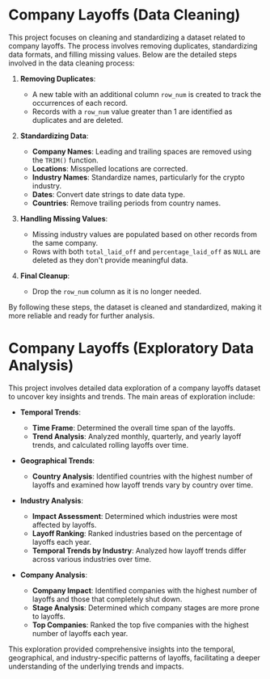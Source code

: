 # Company Layoffs (Data Cleaning)
This project focuses on cleaning and standardizing a dataset related to company layoffs. The process involves removing duplicates, standardizing data formats, and filling missing values. Below are the detailed steps involved in the data cleaning process:

1. **Removing Duplicates**: 
   - A new table with an additional column `row_num` is created to track the occurrences of each record. 
   - Records with a `row_num` value greater than 1 are identified as duplicates and are deleted.

2. **Standardizing Data**:
   - **Company Names**: Leading and trailing spaces are removed using the `TRIM()` function.
   - **Locations**: Misspelled locations are corrected.
   - **Industry Names**: Standardize names, particularly for the crypto industry.
   - **Dates**: Convert date strings to date data type.
   - **Countries**: Remove trailing periods from country names.

3. **Handling Missing Values**:
   - Missing industry values are populated based on other records from the same company.
   - Rows with both `total_laid_off` and `percentage_laid_off` as `NULL` are deleted as they don't provide meaningful data.

4. **Final Cleanup**:
   - Drop the `row_num` column as it is no longer needed.

By following these steps, the dataset is cleaned and standardized, making it more reliable and ready for further analysis.


# Company Layoffs (Exploratory Data Analysis)

This project involves detailed data exploration of a company layoffs dataset to uncover key insights and trends. The main areas of exploration include:

- **Temporal Trends**:
  - **Time Frame**: Determined the overall time span of the layoffs.
  - **Trend Analysis**: Analyzed monthly, quarterly, and yearly layoff trends, and calculated rolling layoffs over time.

- **Geographical Trends**:
  - **Country Analysis**: Identified countries with the highest number of layoffs and examined how layoff trends vary by country over time.

- **Industry Analysis**:
  - **Impact Assessment**: Determined which industries were most affected by layoffs.
  - **Layoff Ranking**: Ranked industries based on the percentage of layoffs each year.
  - **Temporal Trends by Industry**: Analyzed how layoff trends differ across various industries over time.

- **Company Analysis**:
  - **Company Impact**: Identified companies with the highest number of layoffs and those that completely shut down.
  - **Stage Analysis**: Determined which company stages are more prone to layoffs.
  - **Top Companies**: Ranked the top five companies with the highest number of layoffs each year.

This exploration provided comprehensive insights into the temporal, geographical, and industry-specific patterns of layoffs, facilitating a deeper understanding of the underlying trends and impacts.
